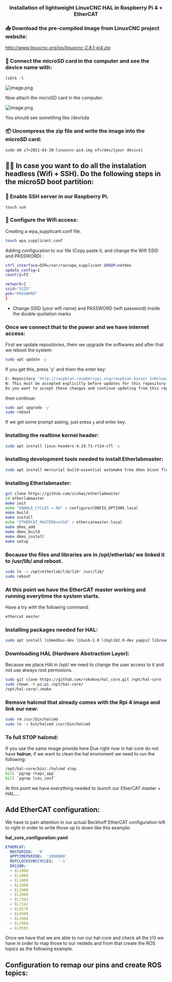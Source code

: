 <center><h3><b>Installation of lightweight LinuxCNC HAL in Raspberry Pi 4 + EtherCAT</b><h3/></center>

### 📥 Download the pre-compiled image from LinuxCNC project website:
http://www.linuxcnc.org/iso/linuxcnc-2.8.1-pi4.zip

### 💾 Connect the microSD card in the computer and see the device name with:
```lsblk -l```

![image.png](attachment:f0c2156d-ca7f-4fff-b8ca-1441ac0c99a5.png)

Now attach the microSD card in the computer:

![image.png](attachment:e8451824-2e8b-473e-ad05-1b588e76dfdc.png)

You should see sometihng like /dev/sda

### 📦 Uncompress the zip file and write the image into the microSD card:
```sudo dd if=2021-01-20-linuxcnc-pi4.img of=/dev/[your device]```


## 🙌🏽 In case you want to do all the instalation headless (Wifi + SSH). Do the following steps in the microSD boot partition:

### 📶 Enable SSH server in our Raspberry Pi.
```
touch ssh
```

### 📡 Configure the Wifi access:
Creating a wpa_supplicant.conf file.
```bash
touch wpa_supplicant.conf
```
Adding configuration to our file (Copy paste it, and change the Wifi SSID and PASSWORD) :
```bash
ctrl_interface=DIR=/var/run/wpa_supplicant GROUP=netdev
update_config=1
country=FI

network={
ssid="SSID"
psk="PASSWORD"
}
```
* Change SSID (your wifi name) and PASSWORD (wifi password) inside the double quotation marks 

### Once we connect that to the power and we have internet access:
First we update repositories, them we upgrade the softwares and after that we reboot the system:
```bash
sudo apt update -y
```

If you get this, press 'y' and them the enter key:
```bash
E: Repository 'http://raspbian.raspberrypi.org/raspbian buster InRelease' changed its 'Suite' value from 'stable' to 'oldstable'
N: This must be accepted explicitly before updates for this repository can be applied. See apt-secure(8) manpage for details.
Do you want to accept these changes and continue updating from this repository? [y/N] y
```
then continue:
```bash
sudo apt upgrade -y
sudo reboot
```
If we get some prompt asking, just press `y` and enter key.

### Installing the realtime kernel header:
```bash
sudo apt install linux-headers-4.19.71-rt24-v7l -y
```

### Installing development tools needed to install Etherlabmaster:
```bash
sudo apt install mercurial build-essential automake tree dkms bison flex -y
```

### Installing Etherlabmaster:
```bash
git clone https://github.com/icshwi/etherlabmaster
cd etherlabmaster
make init
echo "ENABLE_CYCLES = NO" > configure/CONFIG_OPTIONS.local
make build
make install
echo "ETHERCAT_MASTER0=eth0" > ethercatmaster.local
make dkms_add
make dkms_build
make dkms_install
make setup
```

### Because the files and libraries are in /opt/etherlab/ we linked it to /usr/lib/ and reboot.
```bash
sudo ln -s /opt/etherlab/lib/lib* /usr/lib/
sudo reboot
```

### At this point we have the EtherCAT master working and running everytime the system starts.
Have a try with the following command:
```bash
ethercat master
```

### Installing packages needed for HAL:
```bash
sudo apt install libmodbus-dev libusb-1.0 libglib2.0-dev yapps2 libreadline-gplv2-dev tcl8.6-dev tclx8.4 tk8.6-dev libboost-python-dev
```

### Downloading HAL (Hardware Abstraction Layer):
Because we place HAl in /opt/ we need to change the user access to it and not use always root permisions.
```bash
sudo git clone https://github.com/rokokoo/hal_core.git /opt/hal-core
sudo chown -R pi:pi /opt/hal-core/
/opt/hal-core/./make
```

### Remove halcmd that already comes with the Rpi 4 image and link our new:
```bash
sudo rm /usr/bin/halcmd
sudo ln -s bin/halcmd /usr/bin/halcmd
```

### To full STOP halcmd:
If you use the same image provide here
Due right now in hal-core do not have **halrun**, if we want to clean the hal enviroment we need to run the following:
```bash
/opt/hal-core/bin/./halcmd stop
kill `pgrep rtapi_app`
kill `pgrep lcec_conf`
```

At this point we have everything needed to launch our EtherCAT master + HAL....

## Add EtherCAT configuration:

We have to pain attention in our actual Beckhoff EtherCAT configuration left to right in order to write those up to down like this example:

<b>hal_core_configuration.yaml</b>

```yaml
ETHERCAT:
  MASTERIDX:  '0'
  APPTIMEPERIOD:  '1000000'
  REFCLOCKSYNCCYCLES:  '-1'
  EK1100:
  - EL1008
  - EL1008
  - EL1008
  - EL1008
  - EL2008
  - EL2008
  - EL7342
  - EL7342
  - EL9576
  - EL6900
  - EL1904
  - EL2904
  - EL9505
```

Once we have that we are able to run our hal-core and check all the I/O we have in order to map those to our nededs and from that create the ROS topics as the following example.

## Configuration to remap our pins and create ROS topics:

